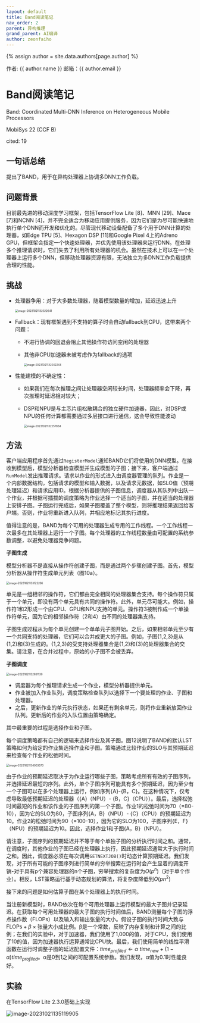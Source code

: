 ```yaml
---
layout: default
title: Band阅读笔记
nav_order: 2
parent: 异构推理
grand_parent: AI编译
author: zeonfaiho
---
```


{% assign author = site.data.authors[page.author] %}
<div> 作者: {{ author.name }}  
 邮箱：{{ author.email }}
</div>

<script type="text/javascript" async
  src="https://cdnjs.cloudflare.com/ajax/libs/mathjax/2.7.7/MathJax.js?config=TeX-MML-AM_CHTML">
</script>

<script type="text/x-mathjax-config">
  MathJax.Hub.Config({
    tex2jax: {
      inlineMath: [['$','$'], ['\\(','\\)']],
      processEscapes: true
    }
  });
</script>

# Band阅读笔记

Band: Coordinated Multi-DNN Inference on Heterogeneous Mobile Processors

MobiSys 22 (CCF B)

cited: 19

## 一句话总结

提出了BAND，用于在异构处理器上协调多DNN工作负载。

## 问题背景

目前最先进的移动深度学习框架，包括TensorFlow Lite [8]、MNN [29]、Mace [7]和NCNN [4]，并不完全适合为移动应用提供服务，因为它们是为尽可能快速地执行单个DNN而开发和优化的。尽管现代移动设备配备了多个用于DNN计算的处理器，如Edge TPU [5]、Hexagon DSP [11]和Google Pixel 4上的Adreno GPU，但框架会指定一个快速处理器，并优先使用该处理器来运行DNN。在处理多个推理请求时，它们失去了利用所有处理器的机会。虽然在技术上可以在一个处理器上运行多个DNN，但移动处理器资源有限，无法独立为多DNN工作负载提供合理的性能。

## 挑战

- 处理器争用：对于大多数处理器，随着模型数量的增加，延迟迅速上升

  <img src="./Band%E9%98%85%E8%AF%BB%E7%AC%94%E8%AE%B0.assets/image-20231021132322641.png" alt="image-20231021132322641" style="zoom:50%;" />

- Fallback：现有框架遇到不支持的算子时会自动fallback到CPU，这带来两个问题：

  - 不进行协调的回退会阻止其他操作符访问空闲的处理器

  - 其他非CPU加速器未被考虑作为fallback的选项

    <img src="./Band%E9%98%85%E8%AF%BB%E7%AC%94%E8%AE%B0.assets/image-20231021132242244.png" alt="image-20231021132242244" style="zoom:50%;" />

- 性能建模的不确定性：

  - 如果我们在每次推理之间让处理器空闲较长时间，处理器频率会下降，再次推理时延迟相对较大；

  - DSP和NPU是与主芯片组松散耦合的独立硬件加速器，因此，对DSP或NPU的任何计算都需要通过多层接口进行通信，这会导致性能波动

    <img src="./Band%E9%98%85%E8%AF%BB%E7%AC%94%E8%AE%B0.assets/image-20231021132257834.png" alt="image-20231021132257834" style="zoom:50%;" />

## 方法

客户端应用程序首先通过`RegisterModel`通知BAND它们将使用的DNN模型。在接收到模型后，模型分析器检查模型并生成模型的子图；接下来，客户端通过`RunModel`发出推理请求。请求以作业的形式进入由调度器管理的队列。作业是一个内部数据结构，包括请求的模型和输入数据，以及请求元数据，如SLO值（预期处理延迟）和请求应用ID。根据分析器提供的子图信息，调度器从其队列中出队一个作业，并根据可插拔的调度策略为作业选择一个适当的子图，并在适当的处理器上安排子图。子图运行完成后，如果子图覆盖了整个模型，则将推理结果返回给客户端。否则，作业将重新进入队列，并相应地标记其执行进度。

值得注意的是，BAND为每个可用的处理器生成专用的工作线程。一个工作线程一次最多在其处理器上运行一个子图。每个处理器的工作线程数量由可配置的系统参数调整，以避免处理器竞争问题。

**子图生成**

 模型分析器不是直接从操作符创建子图，而是通过两个步骤创建子图。首先，模型分析器从操作符生成单元列表（图10a）。

<img src="./Band%E9%98%85%E8%AF%BB%E7%AC%94%E8%AE%B0.assets/image-20231021133122266.png" alt="image-20231021133122266" style="zoom: 50%;" />

单元是一组相邻的操作符，它们都由完全相同的处理器集合支持。每个操作符只属于一个单元，即没有两个单元具有共同的操作符。此外，单元尽可能大。例如，操作符1和2形成一个由CPU、GPU和NPU支持的单元。操作符3被制作成一个单操作符单元，因为它的相邻操作符（2和4）由不同的处理器集支持。

子图生成过程从为每个单元创建一个单单元子图开始。之后，如果相邻单元至少有一个共同支持的处理器，它们可以合并成更大的子图。例如，子图{1,2,3}是从{1,2}和{3}生成的。{1,2,3}的受支持处理器集合是{1,2}和{3}的处理器集合的交集。请注意，在合并过程中，原始的小子图不会被丢弃。

**子图调度**

<img src="./Band%E9%98%85%E8%AF%BB%E7%AC%94%E8%AE%B0.assets/image-20231021132931139.png" alt="image-20231021132931139" style="zoom:50%;" />

- 调度器为每个推理请求生成一个作业，模型分析器提供单元。
- 作业被加入作业队列，调度策略检查队列以选择下一个要处理的作业、子图和处理器。
- 之后，更新作业的单元执行状态，如果还有剩余单元，则将作业重新放回作业队列。更新后的作业的入队位置由策略确定。

其中最重要的过程是选择作业和子图。

每个调度策略都有自己的逻辑来选择作业及其子图。图12说明了BAND的默认LST策略如何为给定的作业集选择作业和子图。策略通过比较作业的SLO与其预期延迟来检查每个作业的松弛时间。

<img src="./Band%E9%98%85%E8%AF%BB%E7%AC%94%E8%AE%B0.assets/image-20231021134003070.png" alt="image-20231021134003070" style="zoom:50%;" />

由于作业的预期延迟取决于为作业运行哪些子图，策略考虑所有有效的子图序列，并选择延迟最短的序列。此外，单个子图序列可能具有多个预期延迟，因为至少有一个子图可以在多个处理器上运行，例如序列{A}-{B，C}。在这种情况下，仅考虑导致最低预期延迟的处理器（{A}（NPU）- {B，C}（CPU））。最后，选择松弛时间最短的作业和该作业的子图序列的第一个子图。作业1的松弛时间为70（=80-10），因为它的SLO为80，子图序列{A，B}（NPU）- {C}（CPU）的预期延迟为10。作业2的松弛时间为90（=100-10），因为它的SLO为100，子图序列{E，F}（NPU）的预期延迟为10。因此，选择作业1和子图{A，B}（NPU）。

请注意，子图序列的预期延迟并不等于每个单独子图的分析执行时间之和。通常，在调度时，其他作业的子图已经在处理器上执行，因此预期延迟通常大于执行时间之和。因此，调度器必须在每次调用`GETNEXTJOB()`时动态计算预期延迟。我们发现，对于所有可能的子图序列进行简单的穷举搜索在运行时会产生显着的调度开销-对于具有p个兼容处理器的n个子图，穷举搜索的复杂度为$O(p^n)$（对于单个作业）。相反，LST策略运行基于动态规划的算法，将复杂度降低到$O(pn^2)$

接下来的问题是如何估算子图在某个处理器上的执行时间。

当注册新模型时，BAND依次在每个可用处理器上运行模型的最大子图并记录延迟。在获取每个可用处理器的最大子图的执行时间值后，BAND测量每个子图的浮点操作数（FLOPs）以及输入和输出张量的大小。假设子图的执行时间大致与$\text{FLOPs} + \beta \times \text {张量大小}$成比例。β是一个常数，反映了内存复制和计算之间的比例；在我们的实验中，对于加速器，我们使用了1,000的值，对于CPU，我们使用了10的值，因为加速器执行运算通常比CPU快。最后，我们使用简单的线性平滑函数在运行时调整子图的延迟配置文件：$time_{profiled} \leftarrow \alpha \ time_{new} + (1 - \alpha) time_{profiled}$。α是0到1之间的可配置系统参数。我们发现，α值为0.1时性能良好。

## 实验

在TensorFlow Lite 2.3.0基础上实现

![image-20231021135119905](./Band%E9%98%85%E8%AF%BB%E7%AC%94%E8%AE%B0.assets/image-20231021135119905.png)

